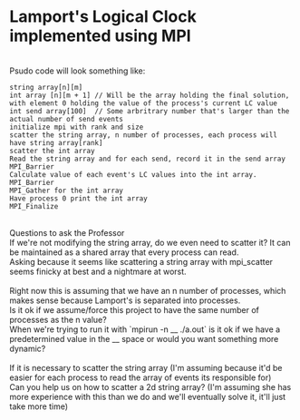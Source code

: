 # Lamport's Logical Clock implemented using MPI
</br>
Psudo code will look something like: 

```
string array[n][m]
int array [n][m + 1] // Will be the array holding the final solution, with element 0 holding the value of the process's current LC value 
int send array[100]  // Some arbritrary number that's larger than the actual number of send events
initialize mpi with rank and size
scatter the string array, n number of processes, each process will have string array[rank]
scatter the int array
Read the string array and for each send, record it in the send array 
MPI_Barrier
Calculate value of each event's LC values into the int array.
MPI_Barrier
MPI_Gather for the int array
Have process 0 print the int array
MPI_Finalize
```
</br>
Questions to ask the Professor
</br>
If we're not modifying the string array, do we even need to scatter it? It can be maintained as a shared array that every process can read.
</br>
Asking because it seems like scattering a string array with mpi_scatter seems finicky at best and a nightmare at worst.
</br>
</br>
Right now this is assuming that we have an n number of processes, which makes sense because Lamport's is separated into processes. 
</br>
Is it ok if we assume/force this project to have the same number of processes as the n value?
</br>
When we're trying to run it with `mpirun -n __ ./a.out` is it ok if we have a predetermined value in the __ space or would you want something more dynamic?
</br>
</br>
If it is necessary to scatter the string array (I'm assuming because it'd be easier for each process to read the array of events its responsible for)
</br>
Can you help us on how to scatter a 2d string array? (I'm assuming she has more experience with this than we do and we'll eventually solve it, it'll just take more time)

